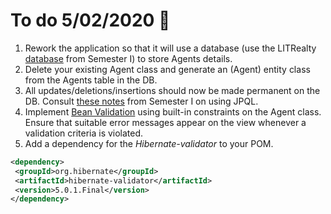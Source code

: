 # To do 5/02/2020  :punch:

1. Rework the application so that it will use a database (use the LITRealty [database](https://github.com/lit-alan/advancedEAP/blob/master/resources/litrealty.sql) from Semester I) to store Agents details. 
2. Delete your existing Agent class and generate an (Agent) entity class from the Agents table in the DB.
3. All updates/deletions/insertions should now be made permanent on the DB. Consult [these notes](https://moodle.lit.ie/mod/resource/view.php?id=456722) from Semester I on using JPQL.
4. Implement [Bean Validation](https://docs.jboss.org/hibernate/validator/5.4/reference/en-US/html_single/#section-builtin-constraints) using built-in constraints on the Agent class. Ensure that suitable error messages appear on the view whenever a validation criteria is violated.
5. Add a dependency for the _Hibernate-validator_ to your POM.
 ```xml
 <dependency>
  <groupId>org.hibernate</groupId>
  <artifactId>hibernate-validator</artifactId>
  <version>5.0.1.Final</version>
</dependency>
```

